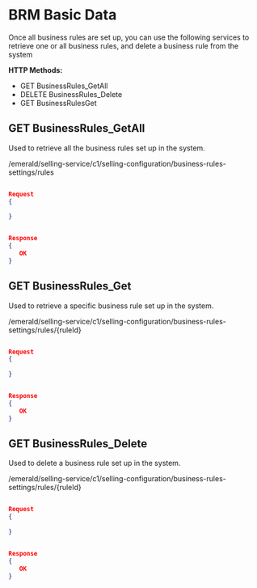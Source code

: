 # BRM Basic Data

Once all business rules are set up, you can use the following services to retrieve one or all business rules, and delete a business rule from the system

**HTTP Methods:**

- GET BusinessRules_GetAll
- DELETE BusinessRules_Delete
- GET BusinessRulesGet

## GET BusinessRules_GetAll

Used to retrieve all the business rules set up in the system.

/emerald/selling-service/c1/selling-configuration/business-rules-settings/rules

```json

Request
{
  
}


Response
{
   OK
}
```

## GET BusinessRules_Get

Used to retrieve a specific business rule set up in the system.

/emerald/selling-service/c1/selling-configuration/business-rules-settings/rules/{ruleId}

```json

Request
{
  
}


Response
{
   OK
}
```

## GET BusinessRules_Delete

Used to delete a business rule set up in the system.

/emerald/selling-service/c1/selling-configuration/business-rules-settings/rules/{ruleId}

```json

Request
{
  
}


Response
{
   OK
}
```
